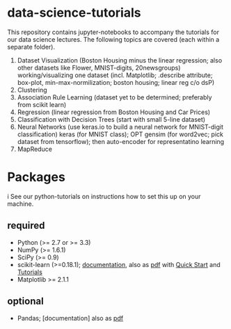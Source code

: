 # data-science-tutorials

This repository contains jupyter-notebooks to accompany the tutorials for our data science lectures. The following topics are covered (each within a separate folder).

1. Dataset Visualization (Boston Housing minus the linear regression;
also other datasets like Flower, MNIST-digits, 20newsgroups) working/visualizing one dataset (incl. Matplotlib; .describe attribute; box-plot, min-max-normilization; boston housing; linear reg c/o dsP)
2. Clustering
3. Association Rule Learning (dataset yet to be determined; preferably from scikit learn)
4. Regression (linear regression from Boston Housing and Car Prices)
5. Classification with Decision Trees (start with small 5-line dataset)
6. Neural Networks (use keras.io to build a neural network for
MNIST-digit classification) keras (for MNIST class); OPT gensim (for
	word2vec; pick dataset from tensorflow); then auto-encoder for
	representatino learning
7. MapReduce

# Packages
i
See our python-tutorials on instructions how to set this up on your
machine.

## required

- Python (>= 2.7 or >= 3.3)
- NumPy (>= 1.6.1)
- SciPy (>= 0.9)
- scikit-learn (>=0.18.1);
  [documentation](http://scikit-learn.org/stable/documentation.html),
  also as
  [pdf](http://scikit-learn.org/dev/_downloads/scikit-learn-docs.pdf)
  with [Quick
  Start](http://scikit-learn.org/stable/tutorial/basic/tutorial.html) and
  [Tutorials](http://scikit-learn.org/stable/tutorial/)
- Matplotlib >= 2.1.1

## optional

- Pandas; [documentation] also as
  [pdf](http://pandas.pydata.org/pandas-docs/version/0.18.1/pandas.pdf)
